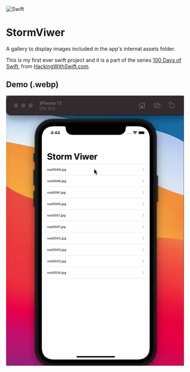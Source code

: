 ![Swift](https://img.shields.io/badge/swift-F54A2A?style=for-the-badge&logo=swift&logoColor=white)
# StormViwer
A gallery to display images included in the app's internal assets folder.

This is my first ever swift project and it is a part of the series [100 Days of Swift](https://www.hackingwithswift.com/100/), from [HackingWithSwift.com](https://www.hackingwithswift.com).

## Demo (.webp)
![](demo.webp)
